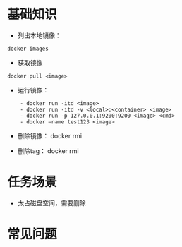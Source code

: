 # 基础知识
* 列出本地镜像：
```
docker images
```


* 获取镜像
```
docker pull <image>
```

* 运行镜像：
```
    - docker run -itd <image>
    - docker run -itd -v <local>:<container> <image>
    - docker run -p 127.0.0.1:9200:9200 <image> <cmd>
    - docker —name test123 <image>
```

* 删除镜像：
docker rmi <image>

* 删除tag：
docker rmi <image id>


# 任务场景
* 太占磁盘空间，需要删除

# 常见问题